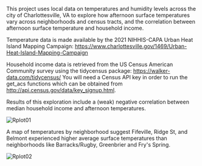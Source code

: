 This project uses local data on temperatures and humidity levels across the city of Charlottesville, VA to explore how afternoon surface temperatures vary across neighborhoods and census tracts, and the correlation between afternoon surface temperature and household income.

Temperature data is made available by the 2021 NIHHIS-CAPA Urban Heat Island Mapping Campaign: https://www.charlottesville.gov/1469/Urban-Heat-Island-Mapping-Campaign

Household income data is retrieved from the US Census American Community survey using the tidycensus package: https://walker-data.com/tidycensus/
You will need a Census API key in order to run the get_acs functions which can be obtained from http://api.census.gov/data/key_signup.html.

Results of this exploration include a (weak) negative correlation between median household income and afternoon temperatures. 

![Rplot01](https://github.com/user-attachments/assets/e94e9106-9fb4-4bb7-a81c-146271afbb21)


A map of temperatures by neighborhood suggest Fifeville, Ridge St, and Belmont experienced higher average surface temperatures than neighborhoods like Barracks/Rugby, Greenbrier and Fry's Spring.

![Rplot02](https://github.com/user-attachments/assets/15ae9b8c-103a-4c0d-8a17-809132be2cf0)

